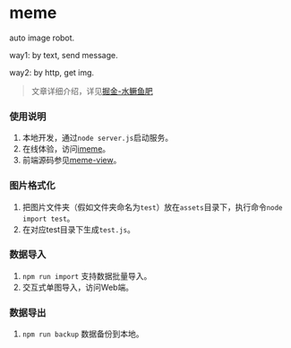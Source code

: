 # meme
auto image robot.

way1: by text, send message.

way2: by http, get img.

> 文章详细介绍，详见[掘金-水鳜鱼肥](https://juejin.cn/post/7018395454962401288)


### 使用说明
1. 本地开发，通过`node server.js`启动服务。
2. 在线体验，访问[imeme](https://imeme.vercel.app)。
3. 前端源码参见[meme-view](https://github.com/fuchunhui/meme-view)。

### 图片格式化
1. 把图片文件夹（假如文件夹命名为`test`）放在`assets`目录下，执行命令`node import test`。
2. 在对应test目录下生成`test.js`。

### 数据导入
1. `npm run import` 支持数据批量导入。
2. 交互式单图导入，访问Web端。

### 数据导出
1. `npm run backup` 数据备份到本地。
